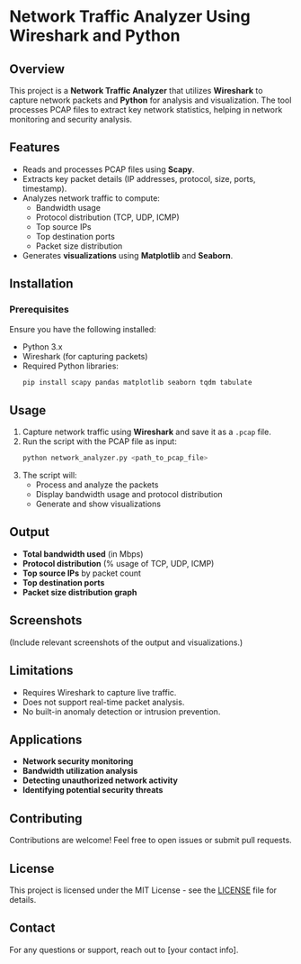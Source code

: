 # Network Traffic Analyzer Using Wireshark and Python

## Overview
This project is a **Network Traffic Analyzer** that utilizes **Wireshark** to capture network packets and **Python** for analysis and visualization. The tool processes PCAP files to extract key network statistics, helping in network monitoring and security analysis.

## Features
- Reads and processes PCAP files using **Scapy**.
- Extracts key packet details (IP addresses, protocol, size, ports, timestamp).
- Analyzes network traffic to compute:
  - Bandwidth usage
  - Protocol distribution (TCP, UDP, ICMP)
  - Top source IPs
  - Top destination ports
  - Packet size distribution
- Generates **visualizations** using **Matplotlib** and **Seaborn**.

## Installation
### Prerequisites
Ensure you have the following installed:
- Python 3.x
- Wireshark (for capturing packets)
- Required Python libraries:
  ```bash
  pip install scapy pandas matplotlib seaborn tqdm tabulate
  ```

## Usage
1. Capture network traffic using **Wireshark** and save it as a `.pcap` file.
2. Run the script with the PCAP file as input:
   ```bash
   python network_analyzer.py <path_to_pcap_file>
   ```
3. The script will:
   - Process and analyze the packets
   - Display bandwidth usage and protocol distribution
   - Generate and show visualizations

## Output
- **Total bandwidth used** (in Mbps)
- **Protocol distribution** (% usage of TCP, UDP, ICMP)
- **Top source IPs** by packet count
- **Top destination ports**
- **Packet size distribution graph**

## Screenshots
(Include relevant screenshots of the output and visualizations.)

## Limitations
- Requires Wireshark to capture live traffic.
- Does not support real-time packet analysis.
- No built-in anomaly detection or intrusion prevention.

## Applications
- **Network security monitoring**
- **Bandwidth utilization analysis**
- **Detecting unauthorized network activity**
- **Identifying potential security threats**

## Contributing
Contributions are welcome! Feel free to open issues or submit pull requests.

## License
This project is licensed under the MIT License - see the [LICENSE](LICENSE) file for details.

## Contact
For any questions or support, reach out to [your contact info].

